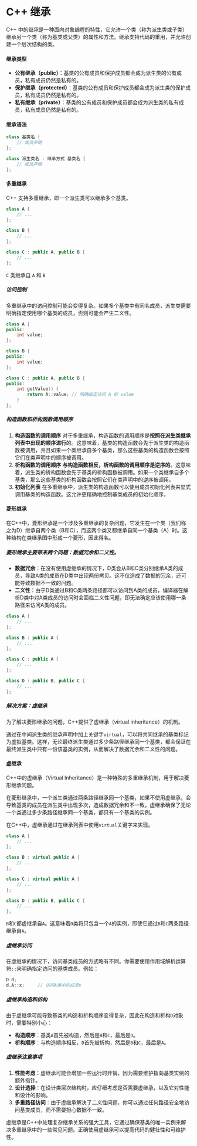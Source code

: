 # C++ 继承

C++ 中的继承是一种面向对象编程的特性，它允许一个类（称为派生类或子类）继承另一个类（称为基类或父类）的属性和方法。继承支持代码的重用，并允许创建一个层次结构的类。

#### 继承类型
- **公有继承（public）**：基类的公有成员和保护成员都会成为派生类的公有成员，私有成员仍然是私有的。
- **保护继承（protected）**：基类的公有成员和保护成员都会成为派生类的保护成员，私有成员仍然是私有的。
- **私有继承（private）**：基类的公有成员和保护成员都会成为派生类的私有成员，私有成员仍然是私有的。

#### 继承语法
```cpp
class 基类名 {
    // 成员声明
};

class 派生类名 : 继承方式 基类名 {
    // 成员声明
};
```

#### 多重继承
C++ 支持多重继承，即一个派生类可以继承多个基类。
```cpp
class A {
    // ...
};

class B {
    // ...
};

class C : public A, public B {
    // ...
};
```
`C` 类继承自 `A` 和 `B`

##### 访问控制
多重继承中的访问控制可能会变得复杂。如果多个基类中有同名成员，派生类需要明确指定使用哪个基类的成员，否则可能会产生二义性。
```cpp
class A {
public:
    int value;
};

class B {
public:
    int value;
};

class C : public A, public B {
public:
    int getValue() {
        return A::value; // 明确指定访问 A 的 value
    }
};
```

##### 构造函数和析构函数调用顺序
1. **构造函数的调用顺序**
    对于多重继承，构造函数的调用顺序是**按照在派生类继承列表中出现的顺序进行**的。这意味着，基类的构造函数会先于派生类的构造函数被调用，并且如果一个类继承自多个基类，那么这些基类的构造函数会按照它们在类声明中的顺序被调用。
2. **析构函数的调用顺序**
    **与构造函数相反，析构函数的调用顺序是逆序的**。这意味着，派生类的析构函数会先于基类的析构函数被调用。如果一个类继承自多个基类，那么这些基类的析构函数会按照它们在类声明中的逆序被调用。
3. **初始化列表**
    在多重继承中，派生类的构造函数可以使用成员初始化列表来显式调用基类的构造函数。这允许更精确地控制基类成员的初始化顺序。

#### 菱形继承
在C++中，菱形继承是一个涉及多重继承的复杂问题，它发生在一个类（我们称之为D）继承自两个类（B和C），而这两个类又都继承自同一个基类（A）时。这种结构在类继承图中形成一个菱形，因此得名。
##### 菱形继承主要带来两个问题：**数据冗余**和**二义性**。
- **数据冗余**：在没有使用虚继承的情况下，D类会从B和C类分别继承A类的成员，导致A类的成员在D类中出现两份拷贝。这不仅造成了数据的冗余，还可能导致数据不一致的问题。
- **二义性**：由于D类通过B和C类两条路径都可以访问到A类的成员，编译器在解析D类中对A类成员的访问时会面临二义性问题，即无法确定应该使用哪一条路径来访问A类的成员。
```cpp
class A {
    // ...
};

class B : public A {
    // ...
};

class C : public A {
    // ...
};

class D : public B, public C {
    // ...
};
```

##### 解决方案：虚继承
为了解决菱形继承的问题，C++提供了虚继承（virtual inheritance）的机制。

通过在中间派生类的继承声明中加上关键字`virtual`，可以将共同继承的基类标记为虚拟基类。这样，无论最终派生类通过多少条路径继承同一个基类，都会保证在最终派生类中只有一份该基类的实例，从而解决了数据冗余和二义性的问题。

#### 虚继承
C++中的虚继承（Virtual Inheritance）是一种特殊的多重继承机制，用于解决菱形继承问题。

在菱形继承中，一个派生类通过两条路径继承同一个基类，如果不使用虚继承，会导致基类的成员在派生类中出现多次，造成数据冗余和不一致。虚继承确保了无论一个类通过多少条路径继承同一个基类，都只有一个基类的实例。

在C++中，虚继承通过在继承列表中使用`virtual`关键字来实现。
```cpp
class A {
    // ...
};

class B : virtual public A {
    // ...
};

class C : virtual public A {
    // ...
};

class D : public B, public C {
    // ...
};
```

`B`和`C`都虚继承自`A`。这意味着`D`类将只包含一个`A`的实例，即使它通过`B`和`C`两条路径继承自`A`。

##### 虚继承访问

在虚继承的情况下，访问基类成员的方式略有不同。你需要使用作用域解析运算符`::`来明确指定访问的基类成员。例如：
```cpp
D d;
d.A::x;		// 访问A类中的成员x
```

##### 虚继承构造和析构

由于虚继承可能导致基类的构造和析构顺序变得复杂，因此在构造和析构`D`对象时，需要特别小心：
- **构造顺序**：基类`A`首先被构造，然后是`B`和`C`，最后是`D`。
- **析构顺序**：与构造顺序相反，`D`首先被析构，然后是`B`和`C`，最后是`A`。

##### 虚继承注意事项
1. **性能考虑**：虚继承可能会增加一些运行时开销，因为需要维护指向基类实例的额外指针。
2. **设计选择**：在设计类层次结构时，应仔细考虑是否需要虚继承，以及它对性能和设计的影响。
3. **多重路径访问**：由于虚继承解决了二义性问题，你可以通过任何路径安全地访问基类成员，而不需要担心数据不一致。

虚继承是C++中处理复杂继承关系的强大工具，它通过确保基类的唯一实例来解决多重继承中的一些常见问题。正确使用虚继承可以提高代码的健壮性和可维护性。
